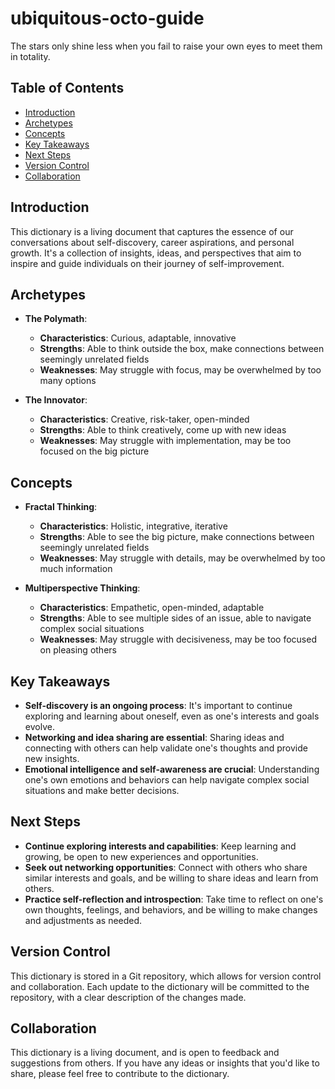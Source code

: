 # ubiquitous-octo-guide
The stars only shine less when you fail to raise your own eyes to meet them in totality.

## Table of Contents
- [Introduction](#introduction)
- [Archetypes](#archetypes)
- [Concepts](#concepts)
- [Key Takeaways](#key-takeaways)
- [Next Steps](#next-steps)
- [Version Control](#version-control)
- [Collaboration](#collaboration)

## Introduction
This dictionary is a living document that captures the essence of our conversations about self-discovery, career aspirations, and personal growth. It's a collection of insights, ideas, and perspectives that aim to inspire and guide individuals on their journey of self-improvement.

## Archetypes
- **The Polymath**: 
  - **Characteristics**: Curious, adaptable, innovative
  - **Strengths**: Able to think outside the box, make connections between seemingly unrelated fields
  - **Weaknesses**: May struggle with focus, may be overwhelmed by too many options

- **The Innovator**: 
  - **Characteristics**: Creative, risk-taker, open-minded
  - **Strengths**: Able to think creatively, come up with new ideas
  - **Weaknesses**: May struggle with implementation, may be too focused on the big picture

## Concepts
- **Fractal Thinking**:
  - **Characteristics**: Holistic, integrative, iterative
  - **Strengths**: Able to see the big picture, make connections between seemingly unrelated fields
  - **Weaknesses**: May struggle with details, may be overwhelmed by too much information

- **Multiperspective Thinking**:
  - **Characteristics**: Empathetic, open-minded, adaptable
  - **Strengths**: Able to see multiple sides of an issue, able to navigate complex social situations
  - **Weaknesses**: May struggle with decisiveness, may be too focused on pleasing others

## Key Takeaways
- **Self-discovery is an ongoing process**: It's important to continue exploring and learning about oneself, even as one's interests and goals evolve.
- **Networking and idea sharing are essential**: Sharing ideas and connecting with others can help validate one's thoughts and provide new insights.
- **Emotional intelligence and self-awareness are crucial**: Understanding one's own emotions and behaviors can help navigate complex social situations and make better decisions.

## Next Steps
- **Continue exploring interests and capabilities**: Keep learning and growing, be open to new experiences and opportunities.
- **Seek out networking opportunities**: Connect with others who share similar interests and goals, and be willing to share ideas and learn from others.
- **Practice self-reflection and introspection**: Take time to reflect on one's own thoughts, feelings, and behaviors, and be willing to make changes and adjustments as needed.

## Version Control
This dictionary is stored in a Git repository, which allows for version control and collaboration. Each update to the dictionary will be committed to the repository, with a clear description of the changes made.

## Collaboration
This dictionary is a living document, and is open to feedback and suggestions from others. If you have any ideas or insights that you'd like to share, please feel free to contribute to the dictionary.
